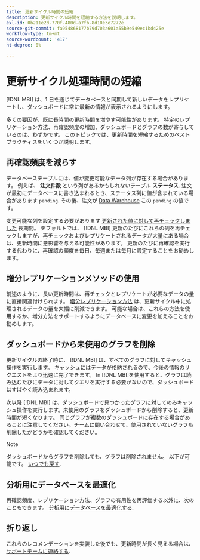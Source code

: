 ```yaml
---
title: 更新サイクル時間の短縮
description: 更新サイクル時間を短縮する方法を説明します。
exl-id: 0b211e2d-770f-480d-a7fb-8d10e3e7272e
source-git-commit: fa954868177b79d703a601a55b9e549ec1bd425e
workflow-type: tm+mt
source-wordcount: '417'
ht-degree: 0%

---
```


# 更新サイクル処理時間の短縮

[!DNL MBI] は、1 日を通じてデータベースと同期して新しいデータをレプリケートし、ダッシュボードに常に最新の情報が表示されるようにします。

多くの要因が、既に長時間の更新時間を増やす可能性があります。 特定のレプリケーション方法、再確認頻度の増加、ダッシュボードとグラフの数が寄与しているのは、わずかです。 このトピックでは、更新時間を短縮するためのベストプラクティスをいくつか説明します。

## 再確認頻度を減らす

データベーステーブルには、値が変更可能なデータ列が存在する場合があります。 例えば、 **注文件数** という列があるかもしれないテーブル **ステータス**. 注文が最初にデータベースに書き込まれるとき、ステータス列に値が含まれている場合があります `pending`. その後、注文が [Data Warehouse](../data-analyst/data-warehouse-mgr/tour-dwm.md) この `pending` の値です。

変更可能な列を設定する必要があります [更新された値に対して再チェックしました](../data-analyst/data-warehouse-mgr/cfg-data-rechecks.md) 長期間。 デフォルトでは、 [!DNL MBI] 更新のたびにこれらの列を再チェックしますが、再チェックおよびレプリケートされるデータが大量にある場合は、更新時間に悪影響を与える可能性があります。 更新のたびに再確認を実行する代わりに、再確認の頻度を毎日、毎週または毎月に設定することをお勧めします。

## 増分レプリケーションメソッドの使用

前述のように、長い更新時間は、再チェックとレプリケートが必要なデータの量に直接関連付けられます。 [増分レプリケーション方法](../data-analyst/data-warehouse-mgr/cfg-replication-methods.md) は、更新サイクル中に処理されるデータの量を大幅に削減できます。 可能な場合は、これらの方法を使用するか、増分方法をサポートするようにデータベースに変更を加えることをお勧めします。

## ダッシュボードから未使用のグラフを削除

更新サイクルの終了時に、 [!DNL MBI] は、すべてのグラフに対してキャッシュ操作を実行します。 キャッシュにはデータが格納されるので、今後の情報のリクエストをより迅速に完了できます。 In [!DNL MBI]を使用すると、グラフは読み込むたびにデータに対してクエリを実行する必要がないので、ダッシュボードはすばやく読み込まれます。

次以降 [!DNL MBI] は、ダッシュボードで見つかったグラフに対してのみキャッシュ操作を実行します。未使用のグラフをダッシュボードから削除すると、更新時間が短くなります。 同じグラフが複数のダッシュボードに存在する場合があることに注意してください。チームに問い合わせて、使用されていないグラフも削除したかどうかを確認してください。

>[!NOTE]
>
>ダッシュボードからグラフを削除しても、グラフは削除されません。 以下が可能です。 [いつでも戻す](../data-user/dashboards/add-charts-dashboard.md).

## 分析用にデータベースを最適化

再確認頻度、レプリケーション方法、グラフの有用性を再評価する以外に、次のこともできます。 [分析用にデータベースを最適化する](../best-practices/opt-db-analysis.md).

## 折り返し

これらのレコメンデーションを実装した後でも、更新時間が長く見える場合は、 [サポートチームに連絡する](https://experienceleague.adobe.com/docs/commerce-knowledge-base/kb/troubleshooting/miscellaneous/mbi-service-policies.html?lang=en).
